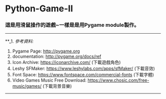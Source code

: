# Python-Game-II
### 這是用滑鼠操作的遊戲~一樣是是用Pygame module製作。

 ------

**_1. _參考資料:_
  1. Pygame Page: http://pygame.org
  2. documentation: http://pygame.org/docs/ref
  3. Icon Archive: https://iconarchive.com/ (下載遊戲角色)
  4. Leshy SFMaker: https://www.leshylabs.com/apps/sfMaker/ (下載音效)
  5. Font Space: https://www.fontspace.com/commercial-fonts (下載字體)
  6. Video Games Music Free Download: https://www.chosic.com/free-music/games/ (下載背景音樂)
 ------
